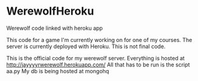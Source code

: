 WerewolfHeroku
==============

Werewolf code linked with heroku app

This code for a game I'm currently working on for one of my courses. The server is currently deployed with Heroku. This is not final code.

This is the official code for my werewolf server.
Everything is hosted at http://jayyyyrwerewolf.herokuapp.com/
All that has to be run is the script aa.py
My db is being hosted at mongohq
